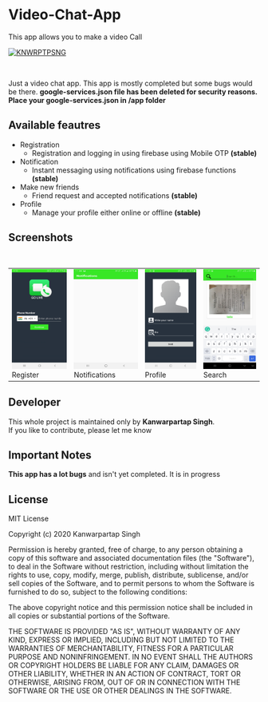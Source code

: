 # Video-Chat-App
This app allows you to make a video Call

[![KNWRPTPSNG](https://forthebadge.com/images/badges/built-by-developers.svg)](https://kanwarpartapsingh.com)

<br>

Just a video chat app. This app is mostly completed but some bugs would be there.
**google-services.json file has been deleted for security reasons. Place your google-services.json in /app folder**

## Available feautres

* Registration
  - Registration and logging in using firebase using Mobile OTP **(stable)**
* Notification
  - Instant messaging using notifications using firebase functions **(stable)**
* Make new friends
  - Friend request and accepted notifications **(stable)**
* Profile
  - Manage your profile either online or offline **(stable)**

## Screenshots

<br/>
<table>
  <tbody>
    <tr>
      <td>
        <img
          src="https://github.com/PartapSBimrah/Video-Chat-App/blob/master/screenshots/login.jpg" style="height:200px; width:200px;"/>
        <br/>
        Register
      </td>
      <td>
        <img
          src="https://github.com/PartapSBimrah/Video-Chat-App/blob/master/screenshots/notification.jpg" style="height:200px; width:200px;"/>
        <br/>
        Notifications
      </td>
      <td>
        <img
          src="https://github.com/PartapSBimrah/Video-Chat-App/blob/master/screenshots/profile.jpg" style="height:200px; width:200px;"/>
        <br/>
        Profile
      </td>
      <td>
        <img
          src="https://github.com/PartapSBimrah/Video-Chat-App/blob/master/screenshots/search.jpg" style="height:200px; width:200px;"/>
        <br/>
        Search
      </td>
    </tr>
  </tbody>
</table>


## Developer

This whole project is maintained only by **Kanwarpartap Singh**.<br>
If you like to contribute, please let me know


## Important Notes
**This app has a lot bugs** and isn't yet completed. It is in progress


## License

MIT License

Copyright (c) 2020 Kanwarpartap Singh

Permission is hereby granted, free of charge, to any person obtaining a copy
of this software and associated documentation files (the "Software"), to deal
in the Software without restriction, including without limitation the rights
to use, copy, modify, merge, publish, distribute, sublicense, and/or sell
copies of the Software, and to permit persons to whom the Software is
furnished to do so, subject to the following conditions:

The above copyright notice and this permission notice shall be included in all
copies or substantial portions of the Software.

THE SOFTWARE IS PROVIDED "AS IS", WITHOUT WARRANTY OF ANY KIND, EXPRESS OR
IMPLIED, INCLUDING BUT NOT LIMITED TO THE WARRANTIES OF MERCHANTABILITY,
FITNESS FOR A PARTICULAR PURPOSE AND NONINFRINGEMENT. IN NO EVENT SHALL THE
AUTHORS OR COPYRIGHT HOLDERS BE LIABLE FOR ANY CLAIM, DAMAGES OR OTHER
LIABILITY, WHETHER IN AN ACTION OF CONTRACT, TORT OR OTHERWISE, ARISING FROM,
OUT OF OR IN CONNECTION WITH THE SOFTWARE OR THE USE OR OTHER DEALINGS IN THE
SOFTWARE.
